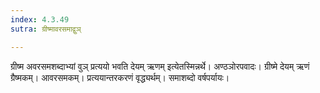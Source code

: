 ```yaml
---
index: 4.3.49
sutra: ग्रीष्मावरसमाद्वुञ्

---
```

ग्रीष्म अवरसमशब्दाभ्यां वुञ् प्रत्ययो भवति देयम् ऋणम् इत्येतस्मिन्नर्थे। अण्ठञोरपवादः। ग्रीष्मे देयम् ऋणं ग्रैष्मकम्। आवरसमकम्। प्रत्ययान्तरकरणं वृद्ध्यर्थम्। समाशब्दो वर्षपर्यायः।